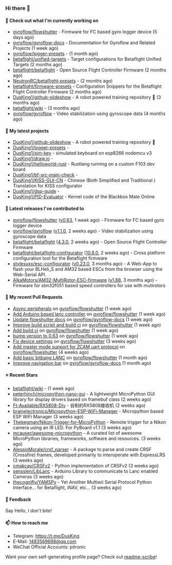 ### Hi there 👋

#### 👷 Check out what I'm currently working on

- [gyroflow/flowshutter](https://github.com/gyroflow/flowshutter) - Firmware for FC based gyro logger device (5 days ago)
- [gyroflow/gyroflow-docs](https://github.com/gyroflow/gyroflow-docs) - Documentation for Gyroflow and Related Projects (1 week ago)
- [gyroflow/logger-presets](https://github.com/gyroflow/logger-presets) -  (1 month ago)
- [betaflight/unified-targets](https://github.com/betaflight/unified-targets) - Target configurations for Betaflight Unified Targets (2 months ago)
- [betaflight/betaflight](https://github.com/betaflight/betaflight) - Open Source Flight Controller Firmware (2 months ago)
- [NeutronRC/betaflight-presets](https://github.com/NeutronRC/betaflight-presets) -  (2 months ago)
- [betaflight/firmware-presets](https://github.com/betaflight/firmware-presets) - Configuration Snippets for the Betaflight Flight Controller Firmware (2 months ago)
- [DusKing1/github-slideshow](https://github.com/DusKing1/github-slideshow) - A robot powered training repository :robot: (3 months ago)
- [betaflight/wiki](https://github.com/betaflight/wiki) -  (3 months ago)
- [gyroflow/gyroflow](https://github.com/gyroflow/gyroflow) - Video stabilization using gyroscope data (4 months ago)

#### 🌱 My latest projects

- [DusKing1/github-slideshow](https://github.com/DusKing1/github-slideshow) - A robot powered training repository :robot:
- [DusKing1/logger-presets](https://github.com/DusKing1/logger-presets) - 
- [DusKing1/sim-key](https://github.com/DusKing1/sim-key) - simulated keyboard on esp8266 nodemcu v3
- [DusKing1/draw.io](https://github.com/DusKing1/draw.io) - 
- [DusKing1/helloworld-rust](https://github.com/DusKing1/helloworld-rust) - Rustlang running on a custom F103 dev board
- [DusKing1/bf-src-main-check](https://github.com/DusKing1/bf-src-main-check) - 
- [DusKing1/KISS-GUI-CN](https://github.com/DusKing1/KISS-GUI-CN) - Chinese (Both Simplified and Traditional ) Translation for KISS configurator
- [DusKing1/dsp-guide](https://github.com/DusKing1/dsp-guide) - 
- [DusKing1/PID-Evaluator](https://github.com/DusKing1/PID-Evaluator) - Kernel code of the Blackbox Mate Online

#### 🔭 Latest releases I've contributed to

- [gyroflow/flowshutter](https://github.com/gyroflow/flowshutter) ([v0.63](https://github.com/gyroflow/flowshutter/releases/tag/v0.63), 1 week ago) - Firmware for FC based gyro logger device
- [gyroflow/gyroflow](https://github.com/gyroflow/gyroflow) ([v1.1.0](https://github.com/gyroflow/gyroflow/releases/tag/v1.1.0), 2 weeks ago) - Video stabilization using gyroscope data
- [betaflight/betaflight](https://github.com/betaflight/betaflight) ([4.3.0](https://github.com/betaflight/betaflight/releases/tag/4.3.0), 2 weeks ago) - Open Source Flight Controller Firmware
- [betaflight/betaflight-configurator](https://github.com/betaflight/betaflight-configurator) ([10.8.0](https://github.com/betaflight/betaflight-configurator/releases/tag/10.8.0), 2 weeks ago) - Cross platform configuration tool for the Betaflight firmware
- [stylesuxx/esc-configurator](https://github.com/stylesuxx/esc-configurator) ([v0.23.0](https://github.com/stylesuxx/esc-configurator/releases/tag/v0.23.0), 3 months ago) - A Web-App to flash your BLHeli_S and AM32 based ESCs from the browser using the Web-Serial API.
- [AlkaMotors/AM32-MultiRotor-ESC-firmware](https://github.com/AlkaMotors/AM32-MultiRotor-ESC-firmware) ([v1.88](https://github.com/AlkaMotors/AM32-MultiRotor-ESC-firmware/releases/tag/v1.88), 3 months ago) - Firmware for stm32f051 based speed controllers for use with mutirotors

#### 🔨 My recent Pull Requests

- [Async peripherals](https://github.com/gyroflow/flowshutter/pull/140) on [gyroflow/flowshutter](https://github.com/gyroflow/flowshutter) (1 week ago)
- [Add Arduino based lanc controller](https://github.com/gyroflow/flowshutter/pull/139) on [gyroflow/flowshutter](https://github.com/gyroflow/flowshutter) (1 week ago)
- [Update flowshutter docs](https://github.com/gyroflow/gyroflow-docs/pull/11) on [gyroflow/gyroflow-docs](https://github.com/gyroflow/gyroflow-docs) (1 week ago)
- [Improve build script and build ci](https://github.com/gyroflow/flowshutter/pull/138) on [gyroflow/flowshutter](https://github.com/gyroflow/flowshutter) (1 week ago)
- [Add build ci](https://github.com/gyroflow/flowshutter/pull/137) on [gyroflow/flowshutter](https://github.com/gyroflow/flowshutter) (1 week ago)
- [bump version to 0.63](https://github.com/gyroflow/flowshutter/pull/136) on [gyroflow/flowshutter](https://github.com/gyroflow/flowshutter) (1 week ago)
- [Fix device settings](https://github.com/gyroflow/flowshutter/pull/135) on [gyroflow/flowshutter](https://github.com/gyroflow/flowshutter) (3 weeks ago)
- [Add master mode support for ZCAM uart protocol](https://github.com/gyroflow/flowshutter/pull/134) on [gyroflow/flowshutter](https://github.com/gyroflow/flowshutter) (4 weeks ago)
- [Add basic bitbang LANC](https://github.com/gyroflow/flowshutter/pull/133) on [gyroflow/flowshutter](https://github.com/gyroflow/flowshutter) (1 month ago)
- [Improve navigation bar](https://github.com/gyroflow/gyroflow-docs/pull/10) on [gyroflow/gyroflow-docs](https://github.com/gyroflow/gyroflow-docs) (1 month ago)

#### ⭐ Recent Stars

- [betaflight/wiki](https://github.com/betaflight/wiki) -  (1 week ago)
- [peterhinch/micropython-nano-gui](https://github.com/peterhinch/micropython-nano-gui) - A lightweight MicroPython GUI library for display drivers based on framebuf class (2 weeks ago)
- [Ft-Available/RX5808-Div](https://github.com/Ft-Available/RX5808-Div) - 自制的RX5808接收机 (2 weeks ago)
- [brainelectronics/Micropython-ESP-WiFi-Manager](https://github.com/brainelectronics/Micropython-ESP-WiFi-Manager) - Micropython based ESP WiFi Manager (3 weeks ago)
- [Thekegman/Nikon-Trigger-for-MicroPython](https://github.com/Thekegman/Nikon-Trigger-for-MicroPython) - Remote trigger for a Nikon camera using an IR LED. For PyBoard v1.1 (3 weeks ago)
- [mcauser/awesome-micropython](https://github.com/mcauser/awesome-micropython) - A curated list of awesome MicroPython libraries, frameworks, software and resources. (3 weeks ago)
- [AlessioMorale/crsf_parser](https://github.com/AlessioMorale/crsf_parser) - A package to parse and create CRSF (Crossfire) frames, developed primarily to interoperate with ExpressLRS (3 weeks ago)
- [cmakcay/CRSFv2](https://github.com/cmakcay/CRSFv2) - Python implementation of CRSFv2 (3 weeks ago)
- [sensslen/LibLanc](https://github.com/sensslen/LibLanc) - Arduino Library to communicate to Lanc enabled Cameras (3 weeks ago)
- [thecognifly/YAMSPy](https://github.com/thecognifly/YAMSPy) - Yet Another Multiwii Serial Protocol Python Interface... for Betaflight, iNAV, etc... (3 weeks ago)

#### 💬 Feedback

Say Hello, I don't bite!

#### 📫 How to reach me

- Telegram: https://t.me/DusKing
- E-Mail: 1483569698@qq.com
- WeChat Official Accounts: pitronic

Want your own self-generating profile page? Check out [readme-scribe](https://github.com/muesli/readme-scribe)!

